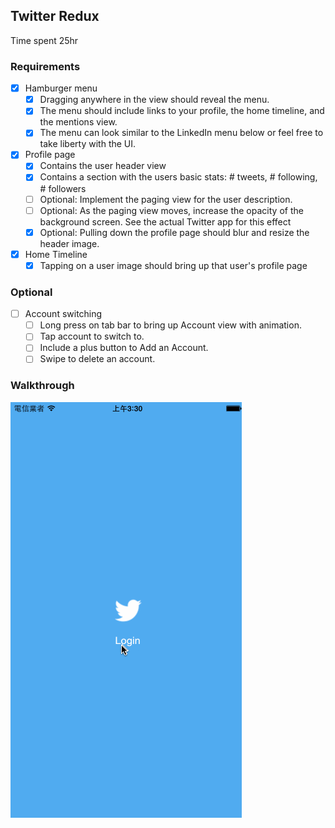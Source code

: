 
## Twitter Redux

Time spent 25hr

### Requirements

- [x] Hamburger menu
  - [x] Dragging anywhere in the view should reveal the menu.
  - [x] The menu should include links to your profile, the home timeline, and the mentions view.
  - [x] The menu can look similar to the LinkedIn menu below or feel free to take liberty with the UI.
- [x] Profile page
  - [x] Contains the user header view
  - [x] Contains a section with the users basic stats: # tweets, # following, # followers
  - [ ] Optional: Implement the paging view for the user description.
  - [ ] Optional: As the paging view moves, increase the opacity of the background screen. See the actual Twitter app for this effect 
  - [x] Optional: Pulling down the profile page should blur and resize the header image.
- [x] Home Timeline
  - [x] Tapping on a user image should bring up that user's profile page

### Optional
- [ ] Account switching
  - [ ] Long press on tab bar to bring up Account view with animation.
  - [ ] Tap account to switch to.
  - [ ] Include a plus button to Add an Account.
  - [ ] Swipe to delete an account.

### Walkthrough

![Video Walkthrough](tweet_v2.gif)

